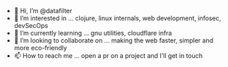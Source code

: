 - 👋 Hi, I’m @datafilter
- 👀 I’m interested in ... clojure, linux internals, web development, infosec, devSecOps
- 🌱 I’m currently learning ... gnu utilities, cloudflare infra
- 💞️ I’m looking to collaborate on ... making the web faster, simpler and more eco-friendly
- 📫 How to reach me ... open a pr on a project and I'll get in touch
<!-- ⚡ Fun fact: ... types is an anti-pattern for the most part -->

<!---
datafilter/datafilter is a ✨ special ✨ repository because its `README.md` (this file) appears on your GitHub profile.
You can click the Preview link to take a look at your changes.
--->
